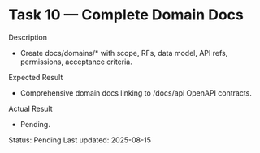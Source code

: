 <!--
File: 10-domain-docs-complete.md
Purpose: Task log for completing domain documentation and OpenAPI references.
All Rights Reserved. Arodi Emmanuel
-->
# Task 10 — Complete Domain Docs

Description
- Create docs/domains/* with scope, RFs, data model, API refs, permissions, acceptance criteria.

Expected Result
- Comprehensive domain docs linking to /docs/api OpenAPI contracts.

Actual Result
- Pending.

Status: Pending
Last updated: 2025-08-15
